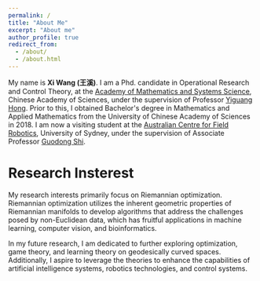 ```yaml
---
permalink: /
title: "About Me"
excerpt: "About me"
author_profile: true
redirect_from: 
  - /about/
  - /about.html
---
```


My name is **Xi Wang (王溪)**. I am a Phd. candidate in Operational Research and Control Theory, at the [Academy of Mathematics and Systems Science](http://english.amss.cas.cn/), Chinese Academy of Sciences, under the supervision of Professor [Yiguang Hong](http://lsc.amss.ac.cn/~yghong/index.html). Prior to this, I obtained Bachelor's degree in Mathematics and Applied Mathematics from the University of Chinese Academy of Sciences in 2018. I am now a visiting student at the [Australian Centre for Field Robotics](https://www.sydney.edu.au/engineering/our-research/robotics-and-intelligent-systems/australian-centre-for-field-robotics.html), University of Sydney, under the supervision of Associate Professor [Guodong Shi](https://www.sydney.edu.au/engineering/about/our-people/academic-staff/guodong-shi.html).

Research Insterest
======

My research interests primarily focus on Riemannian optimization. Riemannian optimization utilizes the inherent geometric properties of Riemannian manifolds to develop algorithms that address the challenges posed by non-Euclidean data, which has fruitful applications in machine learning, computer vision, and bioinformatics.

In my future research, I am dedicated to further exploring optimization, game theory, and learning theory on geodesically curved spaces. Additionally, I aspire to leverage the theories to enhance the capabilities of artificial intelligence systems, robotics technologies, and control systems. 
